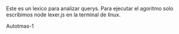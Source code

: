 Este es un lexico para analizar querys.
Para ejecutar el agoritmo solo escribimos node lexer.js en la terminal de linux.


Autotmas-1

